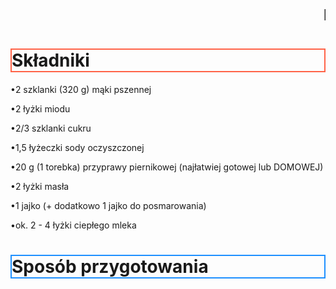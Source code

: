 <html>

<head>
<title>Przepis na pierniczki</title>

<big><big><big><marquee>Praca na 6!</marquee></big></big></big>
  <h1 style="border:2px solid Tomato;">Składniki</h1>
<p>•2 szklanki (320 g) mąki pszennej</p>
<p>•2 łyżki miodu</p>
<p>•2/3 szklanki cukru</p>
<p>•1,5 łyżeczki sody oczyszczonej</p>
<p>•20 g (1 torebka) przyprawy piernikowej (najłatwiej gotowej lub DOMOWEJ)</p>
<p>•2 łyżki masła
<p>•1 jajko (+ dodatkowo 1 jajko do posmarowania)</p>
<p>•ok. 2 - 4 łyżki ciepłego mleka</p>
  <h1 style="border:2px solid DodgerBlue;">Sposób przygotowania</h1>
<head>
<html>
